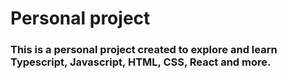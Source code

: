 # Personal project

### This is a personal project created to explore and learn Typescript, Javascript, HTML, CSS, React and more.



